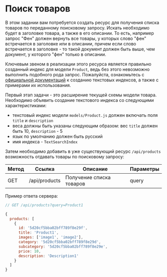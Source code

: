 # Поиск товаров

В этом задании вам потребуется создать ресурс для получения списка товаров по переданному 
поисковому запросу. Искать необходимо будет в заголовке товара, а также в его описании. То есть, 
например запрос "Фен" должен вернуть все товары, у которых слово "фен" встречается в заголовке или в
описании, причем если слово встречается в заголовке - то такой документ должен быть выше, чем 
документ, у которого "фен" только в описании.


Ключевым звеном в реализации этого ресурса является правильно созданный индекс для модели `Product`, 
ведь без этого невозможно выполнить подобного рода запрос. Пожалуйста, ознакомьтесь с [официальной
документаций](https://docs.mongodb.com/manual/text-search/) к созданию текстовых индексов, а также с 
примерами их использования.

Первый этап задачи - это расширение текущей схемы модели товара. Необходимо объявить создание 
текстового индекса со следующими характеристиками:
- текстовый индекс модели `models/Product.js` должен включать поля `title` и `description`
- веса должны быть указаны следующим образом: вес `title` должен быть 10, `description` - 5
- язык по умолчанию должен быть русский
- имя индекса - `TextSearchIndex`

Затем необходимо добавить в уже существующий ресурс `/api/products` возможность отдавать товары по
поисковому запросу:

| Метод | Ссылка          | Описание                   | Параметры   |
|-------|-----------------|----------------------------|-------------|
| GET   | /api/products   | Получение списка товаров   | query       |


Пример ответа сервера:
```js
// GET /api/products?query=Product1

{
  products: [
    {
      id: '5d20cf5bba02bff789f8e29f',
      title: 'Product1',
      images: ['image1', 'image2'],
      category: '5d20cf5bba02bff789f8e29d',
      subcategory: '5d20cf5bba02bff789f8e29e',
      price: 10,
      description: 'Description1'
    }
  ]
}
```
